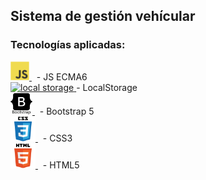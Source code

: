 ## Sistema de gestión vehícular

### Tecnologías aplicadas:


<a href="https://developer.mozilla.org/en-US/docs/Web/JavaScript" target="_blank" rel="noreferrer">
        <img src="https://raw.githubusercontent.com/devicons/devicon/master/icons/javascript/javascript-original.svg" alt="javascript" width="30" height="30"/>
    </a>        &nbsp;&nbsp;- JS ECMA6<br>
<a href="https://raw.githubusercontent.com/devicons/devicon/master/icons/bootstrap/bootstrap-plain-wordmark.svg" target="_blank" rel="noreferrer">
        <img src="https://cdn1.iconfinder.com/data/icons/storage-10/400/Network_Storage-512.png" alt="local storage" width="50" height="50"/>
    </a> - LocalStorage<br>
<a href="https://raw.githubusercontent.com/devicons/devicon/master/icons/bootstrap/bootstrap-plain-wordmark.svg" target="_blank" rel="noreferrer">
        <img src="https://raw.githubusercontent.com/devicons/devicon/master/icons/bootstrap/bootstrap-plain-wordmark.svg" alt="bootstrap" width="35" height="35"/>
    </a>        &nbsp;&nbsp;- Bootstrap 5<br> 
<a href="https://www.w3schools.com/css/" target="_blank" rel="noreferrer">
        <img src="https://raw.githubusercontent.com/devicons/devicon/master/icons/css3/css3-original-wordmark.svg" alt="css3" width="40" height="40"/>
    </a>        &nbsp;&nbsp;- CSS3<br> 
<a href="https://www.w3schools.com/html/" target="_blank" rel="noreferrer">
        <img src="https://raw.githubusercontent.com/devicons/devicon/master/icons/html5/html5-original-wordmark.svg" alt="html5" width="40" height="40"/>
     </a>       &nbsp;&nbsp;- HTML5<br>  

